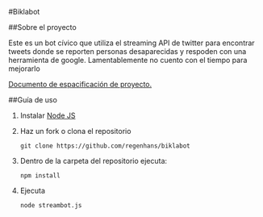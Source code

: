 #Biklabot

##Sobre el proyecto

Este es un bot cívico que utiliza el streaming API de twitter para encontrar tweets donde se reporten personas desaparecidas y respoden con una herramienta de google. Lamentablemente no cuento con el tiempo para mejorarlo


[Documento de espacificación de proyecto.](https://github.com/regenhans/twitter-civicbiking-bot/blob/master/spec.md)

##Guía de uso

1. Instalar [Node JS](https://nodejs.org/en/)

2. Haz un fork o clona el repositorio

	`git clone https://github.com/regenhans/biklabot`

3. Dentro de la carpeta del repositorio ejecuta:

	`npm install`

4. Ejecuta

	`node streambot.js`
